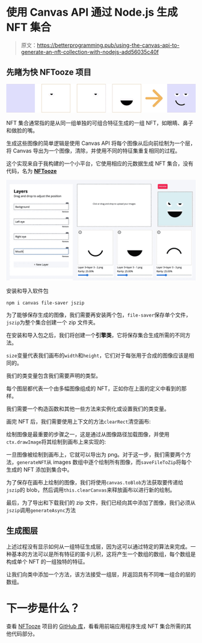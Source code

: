 # 使用 Canvas API 通过 Node.js 生成 NFT 集合

> 原文：<https://betterprogramming.pub/using-the-canvas-api-to-generate-an-nft-collection-with-nodejs-add56035c40f>

## 先睹为快 NFTooze 项目

![](img/926d82d4a3a07236d7d6b50b00e288d8.png)

NFT 集合通常指的是从同一组单独的可组合特征生成的一组 NFT，如眼睛、鼻子和做脸的嘴。

生成这些图像的简单逻辑是使用 Canvas API 将每个图像从后向前绘制为一个层，将 Canvas 导出为一个图像，清除，并使用不同的特征集重复相同的过程。

这个实现来自于我构建的一个小平台，它使用相应的元数据生成 NFT 集合，没有代码，名为 [**NFTooze**](https://nftooze.com)

![](img/e21adf024f1aad209eb72135fdfa8c87.png)

安装和导入软件包

```
npm i canvas file-saver jszip
```

为了能够保存生成的图像，我们需要再安装两个包，`file-saver`保存单个文件，`jszip`为整个集合创建一个 zip 文件夹。

在安装和导入包之后，我们将创建一个**引擎类**，它将保存集合生成所需的不同方法。

`size`变量代表我们画布的`width`和`height`，它们对于每张用于合成的图像应该是相同的。

我们的类变量包含我们需要声明的类型。

每个图层都代表一个由多幅图像组成的 NFT，正如你在上面的定义中看到的那样。

我们需要一个构造函数和其他一些方法来实例化或设置我们的类变量。

画完 NFT 后，我们需要使用上下文的方法`clearRect`清空画布:

绘制图像是最重要的步骤之一，这是通过从图像路径加载图像，并使用`ctx.drawImage`将其绘制到画布上来实现的:

一旦图像被绘制到画布上，它就可以导出为 png。对于这一步，我们需要两个方法，`generateNFT`从 images 数组中逐个绘制所有图像，而`saveFileToZip`将每个生成的 NFT 添加到集合中。

为了保存在画布上绘制的图像，我们将使用`canvas.toBlob`方法获取要传递给`jszip`的 blob，然后调用`this.clearCanvas`来释放画布以进行新的绘制。

最后，为了导出和下载我们的 zip 文件，我们已经向其中添加了图像，我们必须从`jszip`调用`generateAsync`方法

## 生成图层

上述过程没有显示如何从一组特征生成层，因为这可以通过特定的算法来完成。一种基本的方法可以是所有特征的笛卡儿积，这将产生一个数组的数组，每个数组是构成单个 NFT 的一组独特的特征。

让我们向类中添加一个方法，该方法接受一组层，并返回具有不同唯一组合的层的数组。

# 下一步是什么？

查看 [NFTooze](https://nftooze.com) 项目的 [GitHub 库](https://github.com/gracelungu/nft-generator)，看看用前端应用程序生成 NFT 集合所需的其他代码部分。